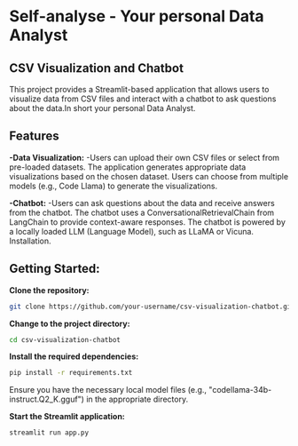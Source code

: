 

# Self-analyse - Your personal Data Analyst

## CSV Visualization and Chatbot
This project provides a Streamlit-based application that allows users to visualize data from CSV files and interact with a chatbot to ask questions about the data.In short your personal Data Analyst.

## Features
**-Data Visualization:** -Users can upload their own CSV files or select from pre-loaded datasets.
The application generates appropriate data visualizations based on the chosen dataset.
Users can choose from multiple models (e.g., Code Llama) to generate the visualizations.

**-Chatbot:** -Users can ask questions about the data and receive answers from the chatbot.
The chatbot uses a ConversationalRetrievalChain from LangChain to provide context-aware responses.
The chatbot is powered by a locally loaded LLM (Language Model), such as LLaMA or Vicuna.
Installation.

## Getting Started:

**Clone the repository:**
```sh
git clone https://github.com/your-username/csv-visualization-chatbot.git
```
**Change to the project directory:**
```sh
cd csv-visualization-chatbot
```
**Install the required dependencies:**
```sh
pip install -r requirements.txt
```


Ensure you have the necessary local model files (e.g., "codellama-34b-instruct.Q2_K.gguf") in the appropriate directory.

**Start the Streamlit application:**
```sh
streamlit run app.py
```
